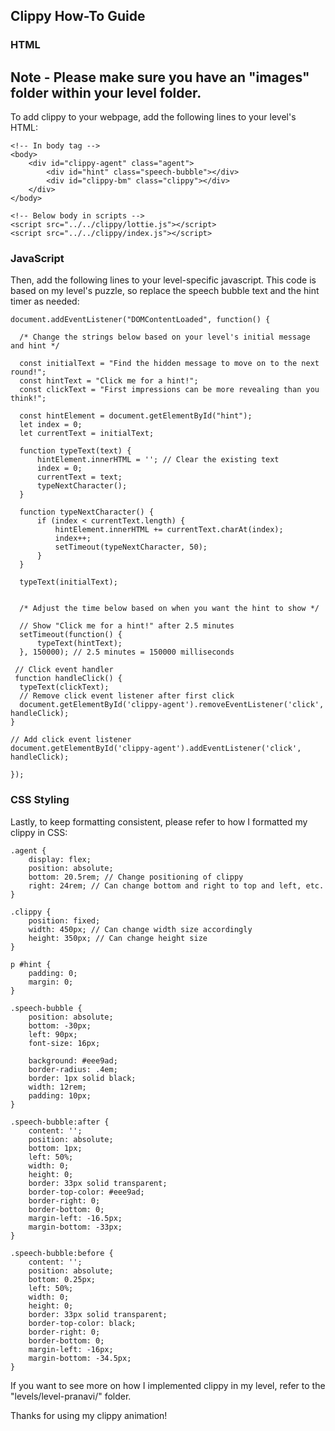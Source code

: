 ## Clippy How-To Guide

### HTML

## Note - Please make sure you have an "images" folder within your level folder. 

To add clippy to your webpage, add the following lines to your level's HTML:

```
<!-- In body tag -->
<body>
    <div id="clippy-agent" class="agent">
        <div id="hint" class="speech-bubble"></div>
        <div id="clippy-bm" class="clippy"></div>
    </div>
</body>

<!-- Below body in scripts -->
<script src="../../clippy/lottie.js"></script>
<script src="../../clippy/index.js"></script>
```

### JavaScript

Then, add the following lines to your level-specific javascript. This code is based on my level's puzzle, so replace the speech bubble text and the hint timer as needed:

```
document.addEventListener("DOMContentLoaded", function() {

  /* Change the strings below based on your level's initial message and hint */

  const initialText = "Find the hidden message to move on to the next round!";
  const hintText = "Click me for a hint!";
  const clickText = "First impressions can be more revealing than you think!";

  const hintElement = document.getElementById("hint");
  let index = 0;
  let currentText = initialText;

  function typeText(text) {
      hintElement.innerHTML = ''; // Clear the existing text
      index = 0;
      currentText = text;
      typeNextCharacter();
  }

  function typeNextCharacter() {
      if (index < currentText.length) {
          hintElement.innerHTML += currentText.charAt(index);
          index++;
          setTimeout(typeNextCharacter, 50);
      }
  }

  typeText(initialText);
  

  /* Adjust the time below based on when you want the hint to show */

  // Show "Click me for a hint!" after 2.5 minutes
  setTimeout(function() {
      typeText(hintText);
  }, 150000); // 2.5 minutes = 150000 milliseconds

 // Click event handler
 function handleClick() {
  typeText(clickText);
  // Remove click event listener after first click
  document.getElementById('clippy-agent').removeEventListener('click', handleClick);
}

// Add click event listener
document.getElementById('clippy-agent').addEventListener('click', handleClick);

});
```

### CSS Styling

Lastly, to keep formatting consistent, please refer to how I formatted my clippy in CSS:

```
.agent {
    display: flex;
    position: absolute;
    bottom: 20.5rem; // Change positioning of clippy
    right: 24rem; // Can change bottom and right to top and left, etc. 
}

.clippy {
    position: fixed;
    width: 450px; // Can change width size accordingly
    height: 350px; // Can change height size 
}

p #hint {
    padding: 0;
    margin: 0;
}

.speech-bubble {
	position: absolute;
    bottom: -30px;
    left: 90px;
    font-size: 16px;

	background: #eee9ad;
	border-radius: .4em;
    border: 1px solid black;
    width: 12rem;
    padding: 10px;
}

.speech-bubble:after {
	content: '';
	position: absolute;
	bottom: 1px;
	left: 50%;
	width: 0;
	height: 0;
	border: 33px solid transparent;
	border-top-color: #eee9ad;
	border-right: 0;
	border-bottom: 0;
	margin-left: -16.5px;
	margin-bottom: -33px;
}

.speech-bubble:before {
	content: '';
	position: absolute;
	bottom: 0.25px;
	left: 50%;
	width: 0;
	height: 0;
	border: 33px solid transparent;
	border-top-color: black;
	border-right: 0;
	border-bottom: 0;
	margin-left: -16px;
	margin-bottom: -34.5px;
}
```

If you want to see more on how I implemented clippy in my level, refer to the "levels/level-pranavi/" folder. 

Thanks for using my clippy animation!
